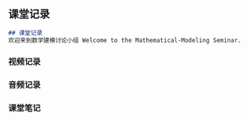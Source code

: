 
## 课堂记录 
```markdown
## 课堂记录
欢迎来到数学建模讨论小组 Welcome to the Mathematical-Modeling Seminar.
```
### 视频记录
### 音频记录
### 课堂笔记

